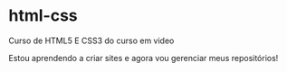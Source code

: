 # html-css
 Curso de HTML5 E CSS3 do curso em video

Estou aprendendo a criar sites e  agora vou gerenciar meus repositórios!